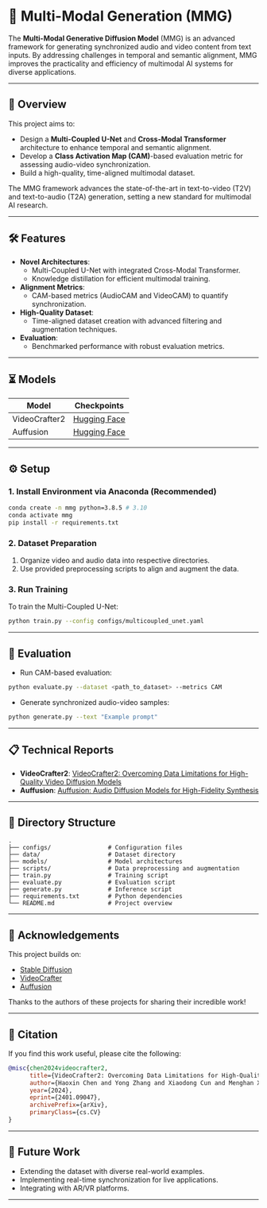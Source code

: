 # 🎥 Multi-Modal Generation (MMG)

The **Multi-Modal Generative Diffusion Model** (MMG) is an advanced framework for generating synchronized audio and video content from text inputs. By addressing challenges in temporal and semantic alignment, MMG improves the practicality and efficiency of multimodal AI systems for diverse applications.

---

## 📝 Overview

This project aims to:
- Design a **Multi-Coupled U-Net** and **Cross-Modal Transformer** architecture to enhance temporal and semantic alignment.
- Develop a **Class Activation Map (CAM)**-based evaluation metric for assessing audio-video synchronization.
- Build a high-quality, time-aligned multimodal dataset.

The MMG framework advances the state-of-the-art in text-to-video (T2V) and text-to-audio (T2A) generation, setting a new standard for multimodal AI research.

---

## 🛠️ Features

- **Novel Architectures**:
  - Multi-Coupled U-Net with integrated Cross-Modal Transformer.
  - Knowledge distillation for efficient multimodal training.
- **Alignment Metrics**:
  - CAM-based metrics (AudioCAM and VideoCAM) to quantify synchronization.
- **High-Quality Dataset**:
  - Time-aligned dataset creation with advanced filtering and augmentation techniques.
- **Evaluation**:
  - Benchmarked performance with robust evaluation metrics.

---

## ⏳ Models

| Model         | Checkpoints                            |
|---------------|----------------------------------------|
| VideoCrafter2 | [Hugging Face](https://huggingface.co/VideoCrafter/VideoCrafter2/blob/main/model.ckpt) |
| Auffusion     | [Hugging Face](https://huggingface.co/auffusion/auffusion-full) |

---

## ⚙️ Setup

### 1. Install Environment via Anaconda (Recommended)
```bash
conda create -n mmg python=3.8.5 # 3.10
conda activate mmg
pip install -r requirements.txt
```

### 2. Dataset Preparation
1. Organize video and audio data into respective directories.
2. Use provided preprocessing scripts to align and augment the data.

### 3. Run Training
To train the Multi-Coupled U-Net:
```bash
python train.py --config configs/multicoupled_unet.yaml
```

---

## 🧪 Evaluation

- Run CAM-based evaluation:
```bash
python evaluate.py --dataset <path_to_dataset> --metrics CAM
```
- Generate synchronized audio-video samples:
```bash
python generate.py --text "Example prompt"
```

---

## 📋 Technical Reports

- **VideoCrafter2**: [VideoCrafter2: Overcoming Data Limitations for High-Quality Video Diffusion Models](https://arxiv.org/abs/2401.09047)
- **Auffusion**: [Auffusion: Audio Diffusion Models for High-Fidelity Synthesis](https://arxiv.org/abs/2401.01044)

---

## 📂 Directory Structure

```plaintext
.
├── configs/                # Configuration files
├── data/                   # Dataset directory
├── models/                 # Model architectures
├── scripts/                # Data preprocessing and augmentation
├── train.py                # Training script
├── evaluate.py             # Evaluation script
├── generate.py             # Inference script
├── requirements.txt        # Python dependencies
└── README.md               # Project overview
```

---

## 🤗 Acknowledgements

This project builds on:
- [Stable Diffusion](https://github.com/Stability-AI/stablediffusion)
- [VideoCrafter](https://github.com/AILab-CVC/VideoCrafter)
- [Auffusion](https://github.com/happylittlecat2333/Auffusion)

Thanks to the authors of these projects for sharing their incredible work!

---

## 📖 Citation

If you find this work useful, please cite the following:
```bibtex
@misc{chen2024videocrafter2,
      title={VideoCrafter2: Overcoming Data Limitations for High-Quality Video Diffusion Models}, 
      author={Haoxin Chen and Yong Zhang and Xiaodong Cun and Menghan Xia and Xintao Wang and Chao Weng and Ying Shan},
      year={2024},
      eprint={2401.09047},
      archivePrefix={arXiv},
      primaryClass={cs.CV}
}
```

---

## 🚀 Future Work

- Extending the dataset with diverse real-world examples.
- Implementing real-time synchronization for live applications.
- Integrating with AR/VR platforms.

---

